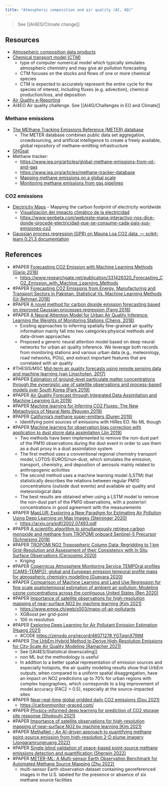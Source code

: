 ```yaml
---
title: "Atmospheric composition and air quality (AC, AQ)"
---
```


> See [[AI4ES/Climate change]]

## Resources
- [Atmospheric composition data products](https://iasi.aeris-data.fr/)
- [Chemical transport model (CTM)](https://en.wikipedia.org/wiki/Chemical_transport_model)
	- type of computer numerical model which typically simulates atmospheric chemistry and may give air pollution forecasting
	- CTM focuses on the stocks and flows of one or more chemical species
	- CTM is expected to accurately represent the entire cycle for the species of interest, including fluxes (e.g. advection), chemical production/loss, and deposition
- [Air Quality e-Reporting](https://www.eea.europa.eu/data-and-maps/data/aqereporting-9)
- AI4EO Air quality challenge. See [[AI4G/Challenges in EO and Climate]]

### Methane emissions
- [The MEthane Tracking Emissions Reference (METER) database](https://meterplatform.web.app/)
	- The METER database combines public data set aggregation, crowdsourcing, and artificial intelligence to create a freely available, global repository of methane-emitting infrastructure
- [GHGsat](https://www.bloomberg.com/news/articles/2021-02-12/new-climate-satellite-spotted-giant-methane-leak-as-it-happened)
- Methane tracker: 
	- https://www.iea.org/articles/global-methane-emissions-from-oil-and-gas
	- https://www.iea.org/articles/methane-tracker-database
	- [Mapping methane emissions on a global scale](https://www.esa.int/Applications/Observing_the_Earth/Copernicus/Sentinel-5P/Mapping_methane_emissions_on_a_global_scale)
	- [Monitoring methane emissions from gas pipelines](https://www.esa.int/Applications/Observing_the_Earth/Copernicus/Sentinel-5P/Monitoring_methane_emissions_from_gas_pipelines)

### CO2 emissions
- [Electricity Maps](https://github.com/electricitymaps) - Mapping the carbon footprint of electricity worldwide
	- [Visualización del impacto climático de la electricidad](https://app.electricitymaps.com/map)
	- https://www.genbeta.com/web/este-mapa-interactivo-nos-dice-donde-procede-electricidad-que-se-consume-cada-pais-sus-emisiones-co2
- [Gaussian process regression (GPR) on Mauna Loa CO2 data. — scikit-learn 0.21.3 documentation](https://scikit-learn.org/stable/auto_examples/gaussian_process/plot_gpr_co2.html)


## References
- #PAPER [Forecasting CO2 Emission with Machine Learning Methods (Garip 2018)](https://ieeexplore.ieee.org/document/8620767)
	- https://www.researchgate.net/publication/331426320_Forecasting_CO2_Emission_with_Machine_Learning_Methods
- #PAPER [Forecasting CO2 Emissions from Energy, Manufacturing and Transport Sectors in Pakistan: Statistical Vs. Machine Learning Methods (Ur Rehman 2018)](https://papers.ssrn.com/sol3/papers.cfm?abstract_id=3292279 )
- #PAPER [A novel method for carbon dioxide emission forecasting based on improved Gaussian processes regression (Fang 2018)](https://www.sciencedirect.com/science/article/abs/pii/S0959652617310429)
- #PAPER [A Neural Attention Model for Urban Air Quality Inference: Learning the Weights of Monitoring Stations (Cheng, 2018)](https://www.aaai.org/ocs/index.php/AAAI/AAAI18/paper/view/16607)
	- Existing approaches to inferring spatially fine-grained air quality information mainly fall into two categories:physical methods and data-driven approaches
	- Proposed a generic neural attention model based on deep neural networks for urban air quality inference. We leverage both records from monitoring stations and various urban data (e.g., meteorology, road networks, POIs), and extract important features that are correlated with air quality
- #THESIS/MSC [Mid-term air quality forecasts using remote sensing data and machine learning (van Linschoten, 2017)](https://staff.fnwi.uva.nl/a.s.z.belloum/MSctheses/MScthesis_Boris_van_linschoten.pdf)
- #PAPER [Estimation of ground-level particulate matter concentrations through the synergistic use of satellite observations and process-based models over South Korea (Park 2019)](https://www.atmos-chem-phys.net/19/1097/2019/)
- #PAPER [Air Quality Forecast through Integrated Data Assimilation and Machine Learning (Lin 2019)](https://www.researchgate.net/publication/330451387_Air_Quality_Forecast_through_Integrated_Data_Assimilation_and_Machine_Learning)
- #PAPER [Machine learning for Inferring CO2 Fluxes: The New Metaphysics of Neural Nets (Nguyen 2019)](https://eartharxiv.org/284f5/)
- #PAPER [California’s methane super-emitters (Duren 2019)](https://www.nature.com/articles/s41586-019-1720-3)
	- Identifying point sources of emissions with HiRes EO. No ML though
- #PAPER [Machine learning for observation bias correction with application to dust storm data assimilation (Jin 2019)](https://www.atmos-chem-phys.net/19/10009/2019/)
	- Two methods have been implemented to remove the non-dust part of the PM10 observations during the dust event in order to use them as a dust proxy in a dust assimilation system
	- The first method uses a conventional regional chemistry transport model, LOTOS-EUROS/non-dust, which simulates the emission, transport, chemistry, and deposition of aerosols mainly related to anthropogenic activities
	- The second method uses a machine learning model (LSTM) that statistically describes the relations between regular PM10 concentrations (outside dust events) and available air quality and meteorological data
	- The best results are obtained when using a LSTM model to remove the non-dust part of the PM10 observations, with a posteriori concentrations in good agreement with the measurements
- #PAPER [MapLUR: Exploring a New Paradigm for Estimating Air Pollution Using Deep Learning on Map Images (Steininger 2020)](https://dl.acm.org/doi/fullHtml/10.1145/3380973)
	- https://arxiv.org/pdf/2002.07493.pdf
- #PAPER [A scientific algorithm to simultaneously retrieve carbon monoxide and methane from TROPOMI onboard Sentinel-5 Precursor (Schneising 2019)](https://www.researchgate.net/publication/333785409)
- #PAPER [TROPOMI NO2 Tropospheric Column Data: Regridding to 1 km Grid-Resolution and Assessment of their Consistency with In Situ Surface Observations (Cersosimo 2020)](https://www.mdpi.com/2072-4292/12/14/2212/htm)
	- Kriging
- #PAPER [Copernicus Atmosphere Monitoring Service TEMPOral profiles (CAMS-TEMPO): global and European emission temporal profile maps for atmospheric chemistry modelling (Guevara 2020)](https://essd.copernicus.org/articles/13/367/2021/)
- #PAPER [Comparison of Machine Learning and Land Use Regression for fine scale spatiotemporal estimation of ambient air pollution: Modeling ozone concentrations across the contiguous United States (Ren 2020)](https://www.sciencedirect.com/science/article/pii/S0160412020317827#bb0130)
- #PAPER [Importance of satellite observations for high-resolution mapping of near-surface NO2 by machine learning (Kim 2021)](https://www.sciencedirect.com/science/article/pii/S0034425721002935#f0035)
	- https://www.empa.ch/web/s503/maps-of-air-pollutants
	- XGBoost per grid-point
	- 100 m resolution
- #PAPER [Exploring Deep Learning for Air Pollutant Emission Estimation (Huang 2021)](https://gmd.copernicus.org/preprints/gmd-2021-80/)
	- #CODE https://zenodo.org/record/4607127#.YGTqgnX7RtM
- #PAPER [The UrbEm Hybrid Method to Derive High-Resolution Emissions for City-Scale Air Quality Modeling (Ramacher 2021)](https://www.mdpi.com/2073-4433/12/11/1404/htm)
	- See [[AI4ES/Statistical downscaling]]
	- non ML but the methodology is useful
	- In addition to a better spatial representation of emission sources and especially hotspots, the air quality modeling results show that UrbEm outputs, when compared to a uniform spatial disaggregation, have an impact on NO2 predictions up to 70% for urban regions with complex topographies, which corresponds to a big improvement of model accuracy (FAC2 > 0.5), especially at the source-impacted sites 
- #PAPER [Near-real-time global gridded daily CO2 emissions (Dou 2021)](<https://www.cell.com/the-innovation/fulltext/S2666-6758(21)00107-7>)
	- https://carbonmonitor-graced.com/
- #PAPER [Physics-informed deep learning for prediction of CO2 storage site response (Shokouhi 2021)](https://www.sciencedirect.com/science/article/abs/pii/S0169772221000747)
- #PAPER [Importance of satellite observations for high-resolution mapping of near-surface NO2 by machine learning (Kim 2021)](https://www.sciencedirect.com/science/article/pii/S0034425721002935)
- #PAPER [MethaNet – An AI-driven approach to quantifying methane point-source emission from high-resolution 2-D plume imagery (Jongaramrungruang 2022)](https://www.sciencedirect.com/science/article/abs/pii/S0034425721005290?casa_token=Rr8iWs71uhYAAAAA:D4PWThLU5hKi7khAv3yk23pR76hR81P5dTDSUjLJrF5SPL2r76hZE3YkHOGPzapU64pAzzHuAgU#!)
- #PAPER [Single-blind validation of space-based point-source methane emissions detection and quantification (Sherwin 2022)](https://eartharxiv.org/repository/view/3465/)
- #PAPER [METER-ML: A Multi-sensor Earth Observation Benchmark for Automated Methane Source Mapping (Zhu 2022)](https://stanfordmlgroup.github.io/projects/meter-ml/)
	- multi-sensor Earth observation dataset containing georeferenced images in the U.S. labeled for the presence or absence of six methane source facilities




